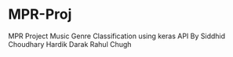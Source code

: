 # MPR-Proj

MPR Project
Music Genre Classification using keras API
By 
Siddhid Choudhary
Hardik Darak
Rahul Chugh
